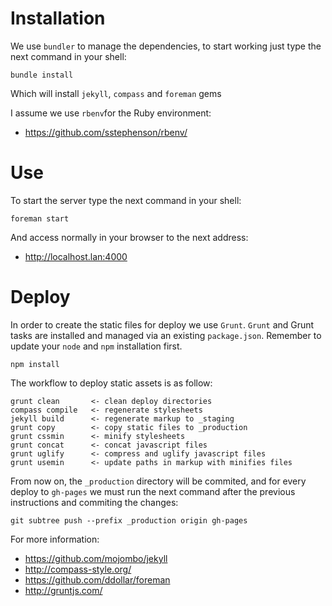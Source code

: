 Installation
============

We use `bundler` to manage the dependencies, to start working just type the next command in your shell:

```
bundle install
```
Which will install `jekyll`, `compass` and `foreman` gems

I assume we use `rbenv`for the Ruby environment:

* https://github.com/sstephenson/rbenv/


Use
===

To start the server type the next command in your shell:

```
foreman start
```

And access normally in your browser to the next address:

* http://localhost.lan:4000


Deploy
======

In order to create the static files for deploy we use `Grunt`. `Grunt` and Grunt tasks are installed and managed via an existing `package.json`. Remember to update your `node` and `npm` installation first.

```
npm install
```

The workflow to deploy static assets is as follow:

```
grunt clean       <- clean deploy directories
compass compile   <- regenerate stylesheets
jekyll build      <- regenerate markup to _staging
grunt copy        <- copy static files to _production
grunt cssmin      <- minify stylesheets
grunt concat      <- concat javascript files
grunt uglify      <- compress and uglify javascript files
grunt usemin      <- update paths in markup with minifies files
```

From now on, the `_production` directory will be commited, and for every deploy to `gh-pages` we must run the next command after the previous instructions and commiting the changes:

```
git subtree push --prefix _production origin gh-pages
```

For more information:

* https://github.com/mojombo/jekyll
* http://compass-style.org/
* https://github.com/ddollar/foreman
* http://gruntjs.com/
